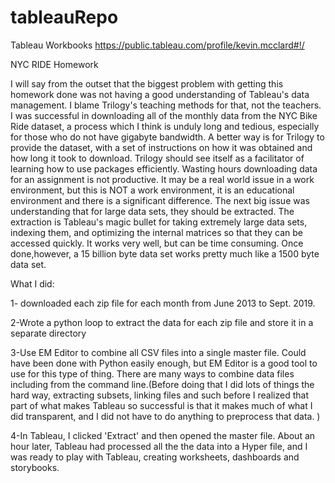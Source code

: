 # tableauRepo
Tableau Workbooks
https://public.tableau.com/profile/kevin.mcclard#!/

NYC RIDE Homework

I will say from the outset that the biggest problem with getting this homework done was not having a good understanding of Tableau's data management.   I blame Trilogy's teaching methods for that, not the teachers.   I was successful in downloading all of the monthly data from the NYC Bike Ride dataset, a process which I think is unduly long and tedious, especially for those who do not have gigabyte bandwidth.  A better way is for Trilogy to provide the dataset, with a set of instructions on how it was obtained and how long it took to download.  Trilogy should see itself as a facilitator of learning how to use packages efficiently.  Wasting hours downloading data for an assignment is not productive.  It may be a real world issue in a work environment, but this is NOT a work environment, it is an educational environment and there is a significant difference.  The next big issue was understanding that for large data sets, they should be extracted.  The extraction is Tableau's magic bullet for taking extremely large data sets, indexing them, and optimizing the internal matrices so that they can be accessed quickly.  It works very well, but can be time consuming.  Once done,however, a 15 billion byte data set works pretty much like a 1500 byte data set.

What I did:

1- downloaded each zip file for each month from June 2013 to Sept. 2019.

2-Wrote a python loop to extract the data for each zip file and store it in a separate directory

3-Use EM Editor to combine all CSV files into a single master file.  Could have been done with Python easily enough, but EM Editor is a good tool to use for this type of thing.  There are many ways to combine data files including from the command line.(Before doing that I did lots of things the hard way, extracting subsets, linking files and such before I realized that part of what makes Tableau so successful is that it makes much of what I did transparent, and I did not have to do anything to preprocess that data. )

4-In Tableau, I clicked 'Extract' and then opened the master file.  About an hour later, Tableau had processed all the the data into a Hyper file, and I was ready to play with Tableau, creating worksheets, dashboards and storybooks.  
